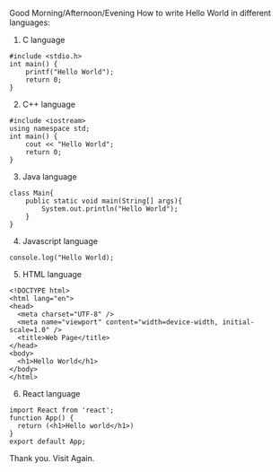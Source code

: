 Good Morning/Afternoon/Evening
How to write Hello World in different languages:

1. C language
```
#include <stdio.h>
int main() {
    printf("Hello World");
    return 0;
}
```

2. C++ language
```
#include <iostream>
using namespace std;
int main() {
    cout << "Hello World";
    return 0;
}
```

3. Java language
```
class Main{
    public static void main(String[] args){
        System.out.println("Hello World");
    }
}
```

4. Javascript language
```
console.log("Hello World);
```

5. HTML language
```
<!DOCTYPE html>
<html lang="en">
<head>
  <meta charset="UTF-8" />
  <meta name="viewport" content="width=device-width, initial-scale=1.0" />
  <title>Web Page</title>
</head>
<body>
  <h1>Hello World</h1>
</body>
</html>
```
6. React language
```
import React from 'react';
function App() {
  return (<h1>Hello world</h1>)
}
export default App;
```

Thank you. Visit Again.
